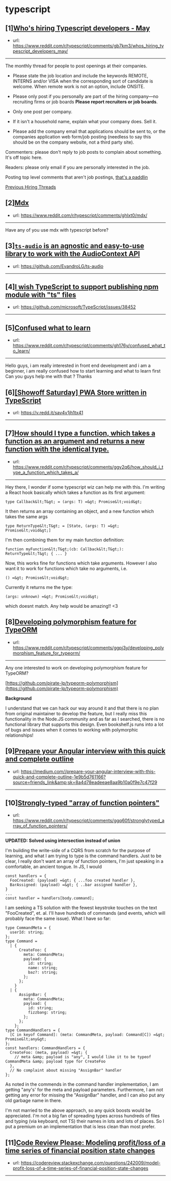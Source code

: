# typescript
## [1][Who's hiring Typescript developers - May](https://www.reddit.com/r/typescript/comments/gb7km3/whos_hiring_typescript_developers_may/)
- url: https://www.reddit.com/r/typescript/comments/gb7km3/whos_hiring_typescript_developers_may/
---
The monthly thread for people to post openings at their companies.

* Please state the job location and include the keywords REMOTE, INTERNS and/or VISA when the corresponding sort of candidate is welcome. When remote work is not an option, include ONSITE.

* Please only post if you personally are part of the hiring company—no recruiting firms or job boards **Please report recruiters or job boards**. 

* Only one post per company. 

* If it isn't a household name, explain what your company does. Sell it.

* Please add the company email that applications should be sent to, or the companies application web form/job posting (needless to say this should be on the company website, not a third party site).


Commenters: please don't reply to job posts to complain about something. It's off topic here.

Readers: please only email if you are personally interested in the job. 

Posting top level comments that aren't job postings, [that's a paddlin](https://i.imgur.com/FxMKfnY.jpg)

[Previous Hiring Threads](https://www.reddit.com/r/typescript/search?sort=new&amp;restrict_sr=on&amp;q=flair%3AMonthly%2BHiring%2BThread)
## [2][Mdx](https://www.reddit.com/r/typescript/comments/ghlxt0/mdx/)
- url: https://www.reddit.com/r/typescript/comments/ghlxt0/mdx/
---
Have any of you use mdx with typescript before?
## [3][`ts-audio` is an agnostic and easy-to-use library to work with the AudioContext API](https://www.reddit.com/r/typescript/comments/gh2udm/tsaudio_is_an_agnostic_and_easytouse_library_to/)
- url: https://github.com/EvandroLG/ts-audio
---

## [4][I wish TypeScript to support publishing npm module with "ts" files](https://www.reddit.com/r/typescript/comments/ggxwn9/i_wish_typescript_to_support_publishing_npm/)
- url: https://github.com/microsoft/TypeScript/issues/38452
---

## [5][Confused what to learn](https://www.reddit.com/r/typescript/comments/gh176y/confused_what_to_learn/)
- url: https://www.reddit.com/r/typescript/comments/gh176y/confused_what_to_learn/
---
Hello guys, i am really interested in front end development and i am a beginner,  i am really confused how to start learning and what to learn first 
Can you guys help me with that ?
Thanks
## [6][[Showoff Saturday] PWA Store written in TypeScript](https://www.reddit.com/r/typescript/comments/ggnrby/showoff_saturday_pwa_store_written_in_typescript/)
- url: https://v.redd.it/sav4v1jh1tx41
---

## [7][How should I type a function, which takes a function as an argument and returns a new function with the identical type.](https://www.reddit.com/r/typescript/comments/ggy2q6/how_should_i_type_a_function_which_takes_a/)
- url: https://www.reddit.com/r/typescript/comments/ggy2q6/how_should_i_type_a_function_which_takes_a/
---
Hey  there, I wonder if some typescript wiz can help me with this. I'm  writing a React hook basically which takes a function as its first  argument:

`type Callback&lt;T&gt; = (args: T) =&gt; Promise&lt;void&gt;`

It then returns an array containing an object, and a new function which takes the same args

`type ReturnType&lt;T&gt; = [State, (args: T) =&gt; Promise&lt;void&gt;]`

I'm then combining them for my main function definition:

`function myFunction&lt;T&gt;(cb: Callback&lt;T&gt;): ReturnType&lt;T&gt; { ... }`

Now,  this works fine for functions which take arguments. However I also want  it to work for functions which take no arguments, i.e.

`() =&gt; Promise&lt;void&gt;`

Currently it returns me the type:

`(args: unknown) =&gt; Promise&lt;void&gt;`

which doesnt match. Any help would be amazing!! &lt;3
## [8][Developing polymorphism feature for TypeORM](https://www.reddit.com/r/typescript/comments/ggpj3y/developing_polymorphism_feature_for_typeorm/)
- url: https://www.reddit.com/r/typescript/comments/ggpj3y/developing_polymorphism_feature_for_typeorm/
---
Any one interested to work on developing polymorphism feature for TypeORM?

[https://github.com/pirate-lp/typeorm-polymorphism](https://github.com/pirate-lp/typeorm-polymorphism)

**Background**

I understand that we can hack our way around it and that there is no plan from original maintainer to develop the feature, but I really miss this functionality in the Node.JS community and as far as I searched, there is no functional library that supports this design. Even bookshelf.js runs into a lot of bugs and issues when it comes to working with polymorphic relationships!
## [9][Prepare your Angular interview with this quick and complete outline](https://www.reddit.com/r/typescript/comments/ggecix/prepare_your_angular_interview_with_this_quick/)
- url: https://medium.com//prepare-your-angular-interview-with-this-quick-and-complete-outline-1e9b5d761166?source=friends_link&amp;sk=8a4d78eadeeae8aa9b10a0f9e7c47f29
---

## [10][Strongly-typed "array of function pointers"](https://www.reddit.com/r/typescript/comments/ggq60f/stronglytyped_array_of_function_pointers/)
- url: https://www.reddit.com/r/typescript/comments/ggq60f/stronglytyped_array_of_function_pointers/
---
**UPDATED: Solved using intersection instead of union**

I'm building the write-side of a CQRS from scratch for the purpose of learning, and what I am trying to type is the command handlers. Just to be clear, I really don't want an array of function pointers, I'm just speaking in a comfortable, an ancient tongue.  In JS, I would

    const handlers = {
      FooCreated: (payload) =&gt; { ...foo created handler },
      BarAssigned: (payload) =&gt; { ..bar assigned handler },
    }
    ...
    const handler = handlers[body.command];

I am seeking a TS solution with the fewest keystroke touches on the text "FooCreated", et. al.  I'll have hundreds of commands (and events, which will probably face the same issue).  What I have so far:

    type CommandMeta = {
      userId: string;
    };
    type Command =
      | {
          CreateFoo: {
            meta: CommandMeta;
            payload: {
              id: string;
              name: string;
              baz?: string;
            };
          };
        }
      | {
          AssignBar: {
            meta: CommandMeta;
            payload: { 
              id: string; 
              fizzbang: string; 
            };
          };
        };
    type CommandHandlers = {
      [C in keyof Command]: (meta: CommandMeta, payload: Command[C]) =&gt; Promise&lt;any&gt;
    };
    const handlers: CommandHandlers = {
      CreateFoo: (meta, payload) =&gt; {
        // meta &amp; payload is "any", I would like it to be typeof CommandMeta &amp; payload type for CreateFoo
      },
      // No complaint about missing "AssignBar" handler
    };

As noted in the commends in the command handler implementation, I am getting "any's' for the meta and payload parameters.  Furthermore, I am not getting any error for missing the "AssignBar" handler, and I can also put any old garbage name in there.

I'm not married to the above approach, so any quick boosts would be appreciated.  I'm not a big fan of spreading types across hundreds of files and typing (via keyboard, not TS) their names in lots and lots of places.  So I put a premium on an implementation that is less clean than most prefer.
## [11][Code Review Please: Modeling profit/loss of a time series of financial position state changes](https://www.reddit.com/r/typescript/comments/ggi6qs/code_review_please_modeling_profitloss_of_a_time/)
- url: https://codereview.stackexchange.com/questions/242009/model-profit-loss-of-a-time-series-of-financial-position-state-changes
---

